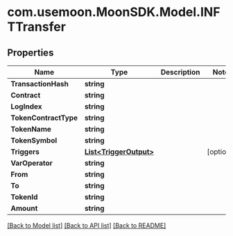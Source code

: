 # com.usemoon.MoonSDK.Model.INFTTransfer

## Properties

| Name                  | Type                                         | Description | Notes       |
| --------------------- | -------------------------------------------- | ----------- | ----------- |
| **TransactionHash**   | **string**                                   |             |             |
| **Contract**          | **string**                                   |             |             |
| **LogIndex**          | **string**                                   |             |             |
| **TokenContractType** | **string**                                   |             |             |
| **TokenName**         | **string**                                   |             |             |
| **TokenSymbol**       | **string**                                   |             |             |
| **Triggers**          | [**List\<TriggerOutput>**](triggeroutput.md) |             | \[optional] |
| **VarOperator**       | **string**                                   |             |             |
| **From**              | **string**                                   |             |             |
| **To**                | **string**                                   |             |             |
| **TokenId**           | **string**                                   |             |             |
| **Amount**            | **string**                                   |             |             |

[\[Back to Model list\]](./#documentation-for-models) [\[Back to API list\]](./#documentation-for-api-endpoints) [\[Back to README\]](./)
